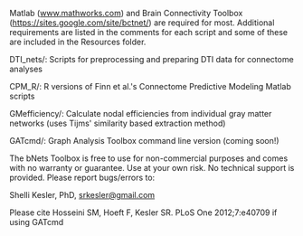 Matlab (www.mathworks.com) and Brain Connectivity Toolbox (https://sites.google.com/site/bctnet/) are required for most. Additional requirements are listed in the comments for each script and some of these are included in the Resources folder.

DTI_nets/:	  Scripts for preprocessing and preparing DTI data for connectome analyses 

CPM_R/:       R versions of Finn et al.'s Connectome Predictive Modeling Matlab scripts

GMefficiency/:  Calculate nodal efficiencies from individual gray matter networks (uses Tijms' similarity based extraction method)

GATcmd/:			Graph Analysis Toolbox command line version (coming soon!)


The bNets Toolbox is free to use for non-commercial purposes and comes with no warranty or guarantee.  Use at your own risk.  No technical support is provided.  Please report bugs/errors to:

Shelli Kesler, PhD, srkesler@gmail.com

Please cite Hosseini SM, Hoeft F, Kesler SR.  PLoS One 2012;7:e40709 if using GATcmd

